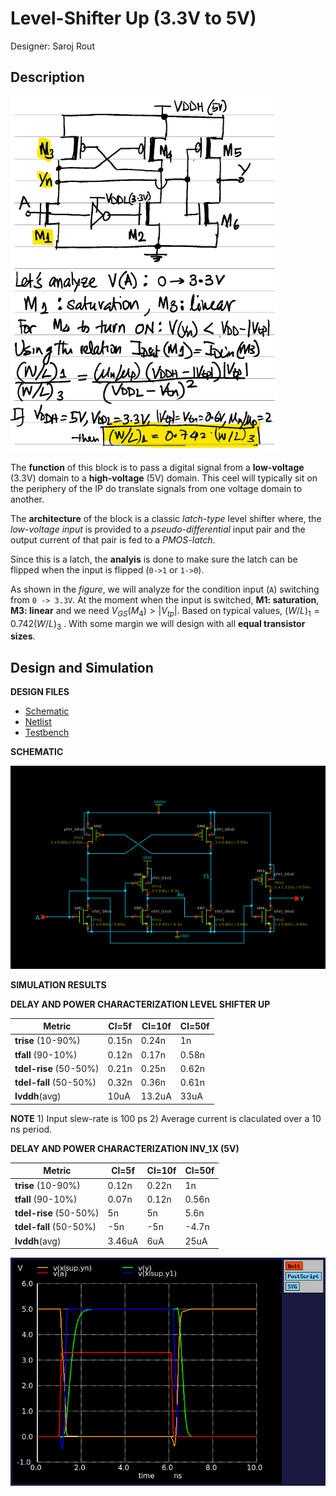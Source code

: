 # Level-Shifter Up (3.3V to 5V)

Designer: Saroj Rout


## Description

![Level-Shifter Up Block Diagram and anlaysis](./LevelShifter-Analysis.png)

The **function** of this block is to pass a digital signal from a **low-voltage** (3.3V) domain to a **high-voltage** (5V) domain. This ceel will typically sit on the periphery of the IP do translate signals from one voltage domain to another. 

The **architecture** of the block is a classic _latch-type_ level shifter where, the _low-voltage input_ is provided to a _pseudo-differential_ input pair and the output current of that pair is fed to a _PMOS-latch_. 

Since this is a latch, the **analyis** is done to make sure the latch can be flipped when the input is flipped (`0->1` or `1->0`).

As shown in the _figure_, we will analyze for the condition input (`A`) switching from `0 -> 3.3V`. At the moment when the input is switched, **M1: saturation**, **M3: linear** and we need $V_{GS}(M_4) > |V_{tp}|$. Based on typical values, $(W/L)_1 = 0.742 (W/L)_3$ . With some margin we will design with all **equal transistor sizes**. 

## Design and Simulation

**DESIGN FILES**

- [Schematic](./gf180mcu_osu_sc_gp9t3v3_lshifup.sch)
- [Netlist](./gf180mcu_osu_sc_gp9t3v3_lshifup.spice)
- [Testbench](../../../../tb_digital/tb_lshifup_9t/tb_gf180mcu_osu_sc_gp9t3v3_lshifup.spice)

**SCHEMATIC**

![Schematic](./gf180mcu_osu_sc_gp9t3v3_lshifup.png)


**SIMULATION RESULTS**

**DELAY AND POWER CHARACTERIZATION LEVEL SHIFTER UP**

| Metric | Cl=5f | Cl=10f | Cl=50f |
|--------|-------|--------|--------|
| **trise** (10-90%)| 0.15n | 0.24n | 1n |
| **tfall** (90-10%) | 0.12n | 0.17n | 0.58n |
| **tdel-rise** (50-50%) | 0.21n | 0.25n | 0.62n |
| **tdel-fall** (50-50%) | 0.32n | 0.36n | 0.61n |
| **Ivddh**(avg) | 10uA | 13.2uA | 33uA |

**NOTE** 1) Input slew-rate is 100 ps 2) Average current is claculated over a 10 ns period.

**DELAY AND POWER CHARACTERIZATION INV_1X (5V)**


| Metric | Cl=5f | Cl=10f | Cl=50f |
|--------|-------|--------|--------|
| **trise** (10-90%)| 0.12n | 0.22n | 1n |
| **tfall** (90-10%) | 0.07n | 0.12n | 0.56n |
| **tdel-rise** (50-50%) | 5n | 5n | 5.6n |
| **tdel-fall** (50-50%) | -5n | -5n | -4.7n |
| **Ivddh**(avg) | 3.46uA | 6uA | 25uA |

![Plots](./plot-lshifup.png)

